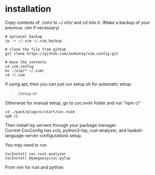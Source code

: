 # installation

Copy contents of ./vim/ to ~/.vim/ and cd into it. (Make a backup of your previous .vim if necessary)
```
# optional backup
cp -r ~/.vim ~/.vim_backup 

# clone the file from github
git clone https://github.com/Jankatay/vim_config.git

# move the contents
cd vim_config 
mv ./vim/* ~/.vim/
cd ~/.vim
```

If using apt, then you can just run setup.sh for automatic setup.
> ./setup.sh

Otherwise for manual setup, go to coc.nvim folder and run "npm ci"
```
cd ./pack/plugins/start/coc.nvim
npm ci
```
Then install lsp servers through your package manager.  
Current CocConfig has ccls, python3-lsp, rust-analyzer, and haskell-language-server configurations setup.  

You may need to run 
```
CocInstall coc-rust-analyzer 
CocInstall @yaegassy/coc-pylsp
```

From vim for rust and python.
